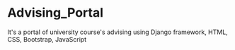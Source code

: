 # Advising_Portal
It's a portal of university course's advising using Django framework, HTML, CSS, Bootstrap, JavaScript
